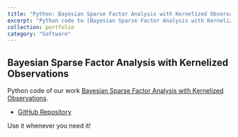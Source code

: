 ```yaml
---
title: "Python: Bayesian Sparse Factor Analysis with Kernelized Observations"
excerpt: "Python code to [Bayesian Sparse Factor Analysis with Kernelized Observations](https://doi.org/10.1016/j.neucom.2022.03.024) paper."
collection: portfolio
category: "Software"
---
```


## Bayesian Sparse Factor Analysis with Kernelized Observations
Python code of our work [Bayesian Sparse Factor Analysis with Kernelized Observations](https://doi.org/10.1016/j.neucom.2022.03.024).

* [GitHub Repository](https://github.com/sevisal/KSSHIBA)

Use it whenever you need it!
